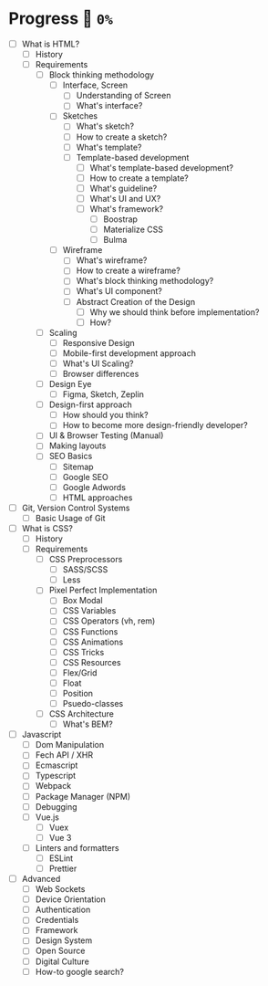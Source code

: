 # Progress 🚀 `0%`
- [ ] What is HTML?
    - [ ] History
    - [ ] Requirements
        - [ ] Block thinking methodology
			- [ ] Interface, Screen
				- [ ] Understanding of Screen
				- [ ] What's interface?
			- [ ] Sketches
				- [ ] What's sketch?
				- [ ] How to create a sketch?
				- [ ] What's template?
				- [ ] Template-based development
					- [ ] What's template-based development?
					- [ ] How to create a template?
					- [ ] What's guideline?
					- [ ] What's UI and UX?
					- [ ] What's framework?
						- [ ] Boostrap
						- [ ] Materialize CSS
						- [ ] Bulma
			- [ ] Wireframe
				- [ ] What's wireframe?
				- [ ] How to create a wireframe?
				- [ ] What's block thinking methodology?
				- [ ] What's UI component?
				- [ ] Abstract Creation of the Design
					- [ ] Why we should think before implementation?
					- [ ] How?
		- [ ] Scaling
			- [ ] Responsive Design
			- [ ] Mobile-first development approach
			- [ ] What's UI Scaling?
			- [ ] Browser differences
		- [ ] Design Eye
			- [ ] Figma, Sketch, Zeplin
		- [ ] Design-first approach
			- [ ] How should you think?
			- [ ] How to become more design-friendly developer?
		- [ ] UI & Browser Testing (Manual)
		- [ ] Making layouts
		- [ ] SEO Basics
			- [ ] Sitemap
			- [ ] Google SEO
			- [ ] Google Adwords
			- [ ] HTML approaches
- [ ] Git, Version Control Systems
	- [ ] Basic Usage of Git
- [ ] What is CSS?
	- [ ] History
	- [ ] Requirements
		- [ ] CSS Preprocessors
			- [ ] SASS/SCSS
			- [ ] Less
		- [ ] Pixel Perfect Implementation
			- [ ] Box Modal
			- [ ] CSS Variables
			- [ ] CSS Operators (vh, rem)
			- [ ] CSS Functions
			- [ ] CSS Animations
			- [ ] CSS Tricks
			- [ ] CSS Resources
			- [ ] Flex/Grid
			- [ ] Float
			- [ ] Position
			- [ ] Psuedo-classes
		- [ ] CSS Architecture
			- [ ] What's BEM?
- [ ] Javascript
	- [ ] Dom Manipulation
	- [ ] Fech API / XHR
	- [ ] Ecmascript
	- [ ] Typescript
	- [ ] Webpack
	- [ ] Package Manager (NPM)
	- [ ] Debugging
	- [ ] Vue.js
		- [ ] Vuex
		- [ ] Vue 3
	- [ ] Linters and formatters
		- [ ] ESLint
		- [ ] Prettier
- [ ] Advanced
	- [ ] Web Sockets
	- [ ] Device Orientation
	- [ ] Authentication
	- [ ] Credentials
	- [ ] Framework
	- [ ] Design System
	- [ ] Open Source
	- [ ] Digital Culture
	- [ ] How-to google search?
